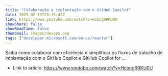 ```yaml
---
title: "Colaboração e implantação com o GitHub Copilot"
date: 2025-02-13T23:15:42Z
link: https://www.youtube.com/watch?v=HcbngRRKU0U
showShare: false
showReadTime: false
thumbnail: images/devops.png
tags: ["developer.microsoft.com/en-us/reactor"]
---
```

Saiba como colaborar com eficiência e simplificar os fluxos de trabalho de implantação com o GitHub Copilot e GitHub Copilot for ...

- Link to article: https://www.youtube.com/watch?v=HcbngRRKU0U